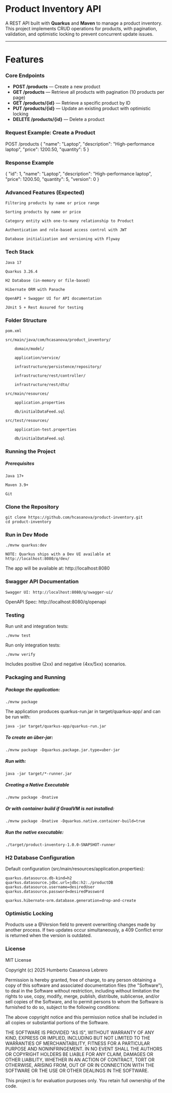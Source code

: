 # Product Inventory API

A REST API built with **Quarkus** and **Maven** to manage a product inventory.  
This project implements CRUD operations for products, with pagination, validation, and optimistic locking to prevent concurrent update issues.

---

# Features

### Core Endpoints
- **POST /products** — Create a new product
- **GET /products** — Retrieve all products with pagination (10 products per page)
- **GET /products/{id}** — Retrieve a specific product by ID
- **PUT /products/{id}** — Update an existing product with optimistic locking
- **DELETE /products/{id}** — Delete a product

### Request Example: Create a Product

POST /products
{
  "name": "Laptop",
  "description": "High-performance laptop",
  "price": 1200.50,
  "quantity": 5
}

### Response Example

{
  "id": 1,
  "name": "Laptop",
  "description": "High-performance laptop",
  "price": 1200.50,
  "quantity": 5,
  "version": 0
}

### Advanced Features (Expected)

	Filtering products by name or price range

	Sorting products by name or price

	Category entity with one-to-many relationship to Product

	Authentication and role-based access control with JWT

	Database initialization and versioning with Flyway

### Tech Stack

	Java 17

	Quarkus 3.26.4

	H2 Database (in-memory or file-based)

	Hibernate ORM with Panache

	OpenAPI + Swagger UI for API documentation

	JUnit 5 + Rest Assured for testing

### Folder Structure

	pom.xml

	src/main/java/com/hcasanova/product_inventory/

		domain/model/

		application/service/

		infrastructure/persistence/repository/

		infrastructure/rest/controller/

		infrastructure/rest/dto/

	src/main/resources/

		application.properties

		db/initialDataFeed.sql

	src/test/resources/
	
		application-test.properties
		
		db/initialDataFeed.sql

### Running the Project
##### Prerequisites

	Java 17+

	Maven 3.9+

	Git

### Clone the Repository

	git clone https://github.com/hcasanova/product-inventory.git
	cd product-inventory

### Run in Dev Mode

	./mvnw quarkus:dev

    NOTE: Quarkus ships with a Dev UI available at http://localhost:8080/q/dev/

The app will be available at: http://localhost:8080

### Swagger API Documentation

    Swagger UI: http://localhost:8080/q/swagger-ui/

OpenAPI Spec: http://localhost:8080/q/openapi

### Testing

Run unit and integration tests:

	./mvnw test
	
Run only integration tests:

	./mvnw verify

Includes positive (2xx) and negative (4xx/5xx) scenarios.

### Packaging and Running

##### Package the application:

	./mvnw package

The application produces quarkus-run.jar in target/quarkus-app/ and can be run with:

	java -jar target/quarkus-app/quarkus-run.jar

##### To create an über-jar:

	./mvnw package -Dquarkus.package.jar.type=uber-jar

##### Run with:

	java -jar target/*-runner.jar

##### Creating a Native Executable

	./mvnw package -Dnative

##### Or with container build if GraalVM is not installed:

	./mvnw package -Dnative -Dquarkus.native.container-build=true

##### Run the native executable:

	./target/product-inventory-1.0.0-SNAPSHOT-runner

### H2 Database Configuration

Default configuration (src/main/resources/application.properties):

	quarkus.datasource.db-kind=h2
	quarkus.datasource.jdbc.url=jdbc:h2:./productDB
	quarkus.datasource.username=desiredUser
	quarkus.datasource.password=desiredPassword

	quarkus.hibernate-orm.database.generation=drop-and-create

### Optimistic Locking

Products use a @Version field to prevent overwriting changes made by another process.
If two updates occur simultaneously, a 409 Conflict error is returned when the version is outdated.


### License
MIT License

Copyright (c) 2025 Humberto Casanova Lebrero

Permission is hereby granted, free of charge, to any person obtaining a copy
of this software and associated documentation files (the "Software"), to deal
in the Software without restriction, including without limitation the rights
to use, copy, modify, merge, publish, distribute, sublicense, and/or sell
copies of the Software, and to permit persons to whom the Software is
furnished to do so, subject to the following conditions:

The above copyright notice and this permission notice shall be included in all
copies or substantial portions of the Software.

THE SOFTWARE IS PROVIDED "AS IS", WITHOUT WARRANTY OF ANY KIND, EXPRESS OR
IMPLIED, INCLUDING BUT NOT LIMITED TO THE WARRANTIES OF MERCHANTABILITY,
FITNESS FOR A PARTICULAR PURPOSE AND NONINFRINGEMENT. IN NO EVENT SHALL THE
AUTHORS OR COPYRIGHT HOLDERS BE LIABLE FOR ANY CLAIM, DAMAGES OR OTHER
LIABILITY, WHETHER IN AN ACTION OF CONTRACT, TORT OR OTHERWISE, ARISING FROM,
OUT OF OR IN CONNECTION WITH THE SOFTWARE OR THE USE OR OTHER DEALINGS IN THE
SOFTWARE.

This project is for evaluation purposes only. You retain full ownership of the code.